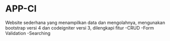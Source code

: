 # APP-CI
Website sederhana yang menampilkan data dan mengolahnya, mengunakan bootstrap versi 4 dan codeigniter versi 3, dilengkapi fitur
-CRUD
-Form Validation
-Searching

